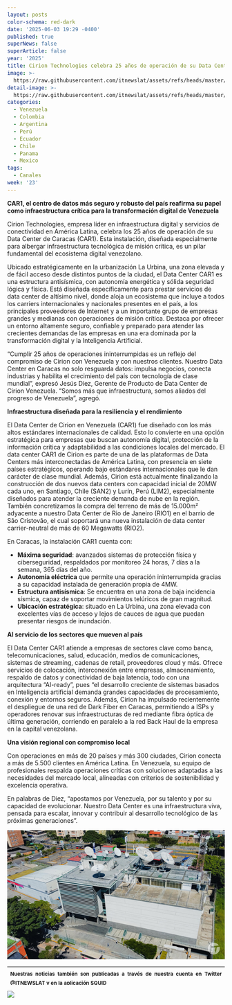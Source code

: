 ```yaml
---
layout: posts
color-schema: red-dark
date: '2025-06-03 19:29 -0400'
published: true
superNews: false
superArticle: false
year: '2025'
title: Cirion Technologies celebra 25 años de operación de su Data Center en Caracas
image: >-
  https://raw.githubusercontent.com/itnewslat/assets/refs/heads/master/img/540x320/Cirion-CAR1-p.jpg
detail-image: >-
  https://raw.githubusercontent.com/itnewslat/assets/refs/heads/master/img/1024x680/Cirion-CAR1-g.jpg
categories:
  - Venezuela
  - Colombia
  - Argentina
  - Perú
  - Ecuador
  - Chile
  - Panama
  - Mexico
tags:
  - Canales
week: '23'
---
```

**CAR1, el centro de datos más seguro y robusto del país reafirma su papel como infraestructura crítica para la transformación digital de Venezuela**

Cirion Technologies, empresa líder en infraestructura digital y servicios de conectividad en América Latina, celebra los 25 años de operación de su Data Center de Caracas (CAR1). Esta instalación, diseñada especialmente para albergar infraestructura tecnológica de misión crítica, es un pilar fundamental del ecosistema digital venezolano.

Ubicado estratégicamente en la urbanización La Urbina, una zona elevada y de fácil acceso desde distintos puntos de la ciudad, el Data Center CAR1 es una estructura antisísmica, con autonomía energética y sólida seguridad lógica y física. Está diseñada específicamente para prestar servicios de data center de altísimo nivel, donde aloja un ecosistema que incluye a todos los carriers internacionales y nacionales presentes en el país, a los principales proveedores de Internet y a un importante grupo de empresas grandes y medianas con operaciones de misión crítica. Destaca por ofrecer un entorno altamente seguro, confiable y preparado para atender las crecientes demandas de las empresas en una era dominada por la transformación digital y la Inteligencia Artificial.

“Cumplir 25 años de operaciones ininterrumpidas es un reflejo del compromiso de Cirion con Venezuela y con nuestros clientes. Nuestro Data Center en Caracas no solo resguarda datos: impulsa negocios, conecta industrias y habilita el crecimiento del país con tecnología de clase mundial”, expresó Jesús Diez, Gerente de Producto de Data Center de Cirion Venezuela. “Somos más que infraestructura, somos aliados del progreso de Venezuela”, agregó.

**Infraestructura diseñada para la resiliencia y el rendimiento**

El Data Center de Cirion en Venezuela (CAR1) fue diseñado con los más altos estándares internacionales de calidad. Esto lo convierte en una opción estratégica para empresas que buscan autonomía digital, protección de la información crítica y adaptabilidad a las condiciones locales del mercado. El data center CAR1 de Cirion es parte de una de las plataformas de Data Centers más interconectadas de América Latina, con presencia en siete países estratégicos, operando bajo estándares internacionales que le dan carácter de clase mundial. Además, Cirion está actualmente finalizando la construcción de dos nuevos data centers con capacidad inicial de 20MW cada uno, en Santiago, Chile (SAN2) y Lurín, Perú (LIM2), especialmente diseñados para atender la creciente demanda de nube en la región. También concretizamos la compra del terreno de más de 15.000m² adyacente a nuestro Data Center de Rio de Janeiro (RIO1) en el barrio de São Cristovão, el cual soportará una nueva instalación de data center carrier-neutral de más de 60 Megawatts (RIO2). 

En Caracas, la instalación CAR1 cuenta con:

- **Máxima seguridad**: avanzados sistemas de protección física y ciberseguridad, respaldados por monitoreo 24 horas, 7 días a la semana, 365 días del año.
- **Autonomía eléctrica** que permite una operación ininterrumpida gracias a su capacidad instalada de generación propia de 4MW.
- **Estructura antisísmica**: Se encuentra en una zona de baja incidencia sísmica, capaz de soportar movimientos telúricos de gran magnitud.
- **Ubicación estratégica**: situado en La Urbina, una zona elevada con excelentes vías de acceso y lejos de cauces de agua que puedan presentar riesgos de inundación.

**Al servicio de los sectores que mueven al país**

El Data Center CAR1 atiende a empresas de sectores clave como banca, telecomunicaciones, salud, educación, medios de comunicaciones, sistemas de streaming, cadenas de retail, proveedores cloud y más. Ofrece servicios de colocación, interconexión entre empresas, almacenamiento, respaldo de datos y conectividad de baja latencia, todo con una arquitectura “AI-ready”, pues “el desarrollo creciente de sistemas basados en Inteligencia artificial demanda grandes capacidades de procesamiento, conexión y entornos seguros. 
Además, Cirion ha impulsado recientemente el despliegue de una red de Dark Fiber en Caracas, permitiendo a ISPs y operadores renovar sus infraestructuras de red mediante fibra óptica de última generación, corriendo en paralelo a la red Back Haul de la empresa en la capital venezolana.

**Una visión regional con compromiso local**

Con operaciones en más de 20 países y más 300 ciudades, Cirion conecta a más de 5.500 clientes en América Latina. En Venezuela, su equipo de profesionales respalda operaciones críticas con soluciones adaptadas a las necesidades del mercado local, alineadas con criterios de sostenibilidad y excelencia operativa.

En palabras de Diez, “apostamos por Venezuela, por su talento y por su capacidad de evolucionar. Nuestro Data Center es una infraestructura viva, pensada para escalar, innovar y contribuir al desarrollo tecnológico de las próximas generaciones”.

![](https://raw.githubusercontent.com/itnewslat/assets/refs/heads/master/img/540x320/Cirion-CAR1-p.jpg)

<table style="height: 42px;" width="569">
<tbody>
<tr>
<td style="text-align: justify;"><sub><strong>Nuestras noticias también son publicadas a través de nuestra cuenta en Twitter <a href="https://twitter.com/itnewslat?lang=es">@ITNEWSLAT</a> y en la aplicación <a href="https://squidapp.co/en/">SQUID</a></strong></sub></td>
</tr>
</tbody>
</table>

<img src="https://tracker.metricool.com/c3po.jpg?hash=56f88a41e39ab42c063cc51676587a04"/>